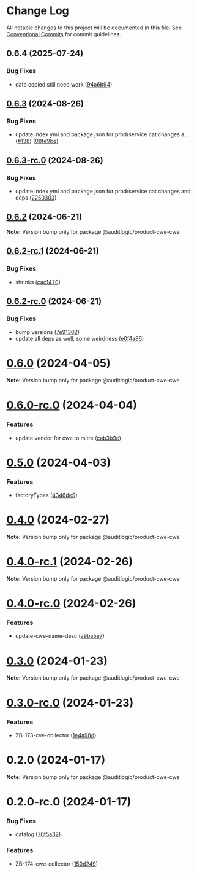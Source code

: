# Change Log

All notable changes to this project will be documented in this file.
See [Conventional Commits](https://conventionalcommits.org) for commit guidelines.

## 0.6.4 (2025-07-24)


### Bug Fixes

* data copied still need work ([94a6b94](https://github.com/zerobias-org/product/commit/94a6b942fb0516367548599d739529536132755a))





## [0.6.3](https://github.com/auditlogic/product/compare/@auditlogic/product-cwe-cwe@0.6.2...@auditlogic/product-cwe-cwe@0.6.3) (2024-08-26)


### Bug Fixes

* update index yml and package json for prod/service cat changes a… ([#138](https://github.com/auditlogic/product/issues/138)) ([08fe9be](https://github.com/auditlogic/product/commit/08fe9beb1c8457462a19bc69caa02e6212d97e1a))





## [0.6.3-rc.0](https://github.com/auditlogic/product/compare/@auditlogic/product-cwe-cwe@0.6.2...@auditlogic/product-cwe-cwe@0.6.3-rc.0) (2024-08-26)


### Bug Fixes

* update index yml and package json for prod/service cat changes and deps ([2250303](https://github.com/auditlogic/product/commit/225030363a363608240135b7ebed386b28f01e4b))





## [0.6.2](https://github.com/auditlogic/product/compare/@auditlogic/product-cwe-cwe@0.6.2-rc.1...@auditlogic/product-cwe-cwe@0.6.2) (2024-06-21)

**Note:** Version bump only for package @auditlogic/product-cwe-cwe





## [0.6.2-rc.1](https://github.com/auditlogic/product/compare/@auditlogic/product-cwe-cwe@0.6.2-rc.0...@auditlogic/product-cwe-cwe@0.6.2-rc.1) (2024-06-21)


### Bug Fixes

* shrinks ([cac1420](https://github.com/auditlogic/product/commit/cac14200fefcd8183ab69fe89a47bd3f70f563e9))





## [0.6.2-rc.0](https://github.com/auditlogic/product/compare/@auditlogic/product-cwe-cwe@0.6.0...@auditlogic/product-cwe-cwe@0.6.2-rc.0) (2024-06-21)


### Bug Fixes

* bump versions ([7e91302](https://github.com/auditlogic/product/commit/7e913023b8b312150ed7762c32fbbe616be71de5))
* update all deps as well, some weirdness ([e0f4a86](https://github.com/auditlogic/product/commit/e0f4a864714e2d3de6bbf3da014d5312fe53be2f))





# [0.6.0](https://github.com/auditlogic/product/compare/@auditlogic/product-cwe-cwe@0.5.0...@auditlogic/product-cwe-cwe@0.6.0) (2024-04-05)

**Note:** Version bump only for package @auditlogic/product-cwe-cwe





# [0.6.0-rc.0](https://github.com/auditlogic/product/compare/@auditlogic/product-cwe-cwe@0.5.0...@auditlogic/product-cwe-cwe@0.6.0-rc.0) (2024-04-04)


### Features

* update vendor for cwe to mitre ([cab3b9e](https://github.com/auditlogic/product/commit/cab3b9ee2d820783227b581ac4e562fbd51d356c))





# [0.5.0](https://github.com/auditlogic/product/compare/@auditlogic/product-cwe-cwe@0.4.0...@auditlogic/product-cwe-cwe@0.5.0) (2024-04-03)


### Features

* factoryTypes ([4346de9](https://github.com/auditlogic/product/commit/4346de92693aee892fccf725338ffc7b80ab182b))





# [0.4.0](https://github.com/auditlogic/product/compare/@auditlogic/product-cwe-cwe@0.3.0...@auditlogic/product-cwe-cwe@0.4.0) (2024-02-27)

**Note:** Version bump only for package @auditlogic/product-cwe-cwe





# [0.4.0-rc.1](https://github.com/auditlogic/product/compare/@auditlogic/product-cwe-cwe@0.4.0-rc.0...@auditlogic/product-cwe-cwe@0.4.0-rc.1) (2024-02-26)

**Note:** Version bump only for package @auditlogic/product-cwe-cwe





# [0.4.0-rc.0](https://github.com/auditlogic/product/compare/@auditlogic/product-cwe-cwe@0.3.0...@auditlogic/product-cwe-cwe@0.4.0-rc.0) (2024-02-26)


### Features

* update-cwe-name-desc ([a9ba5e7](https://github.com/auditlogic/product/commit/a9ba5e7f716e30a89c6beb06b0a9e00bae15c304))





# [0.3.0](https://github.com/auditlogic/product/compare/@auditlogic/product-cwe-cwe@0.2.0...@auditlogic/product-cwe-cwe@0.3.0) (2024-01-23)

**Note:** Version bump only for package @auditlogic/product-cwe-cwe





# [0.3.0-rc.0](https://github.com/auditlogic/product/compare/@auditlogic/product-cwe-cwe@0.2.0...@auditlogic/product-cwe-cwe@0.3.0-rc.0) (2024-01-23)


### Features

* ZB-173-cve-collector ([1e4a98d](https://github.com/auditlogic/product/commit/1e4a98d1eabe172929529b659893a3bcc63ebd61))





# 0.2.0 (2024-01-17)

**Note:** Version bump only for package @auditlogic/product-cwe-cwe





# 0.2.0-rc.0 (2024-01-17)


### Bug Fixes

* catalog ([76f5a32](https://github.com/auditlogic/product/commit/76f5a3241d22573820cb51cb9cce058e700bd78a))


### Features

* ZB-174-cwe-collector ([150d249](https://github.com/auditlogic/product/commit/150d249caa4dd17d17447ea12c80f9c7066870ee))
